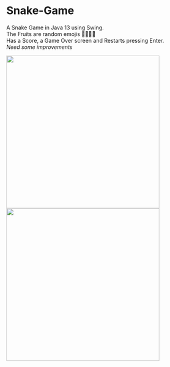 # Snake-Game
A Snake Game in Java 13 using Swing.</br>
The Fruits are random emojis 🍇🍈🍉🍊</br>
Has a Score, a Game Over screen and Restarts pressing Enter.</br>*Need some improvements* </br>
<div class="row">
  <div class="column">
<img src="https://user-images.githubusercontent.com/89407722/212569779-4e9ccdbf-3a8f-4b58-b150-a17245e578e1.png" width="400" height="400" />
<img src="https://user-images.githubusercontent.com/89407722/212569939-844c4560-e003-43e1-a89f-8b9905dec158.png" width="400" height="400" />
</div>

